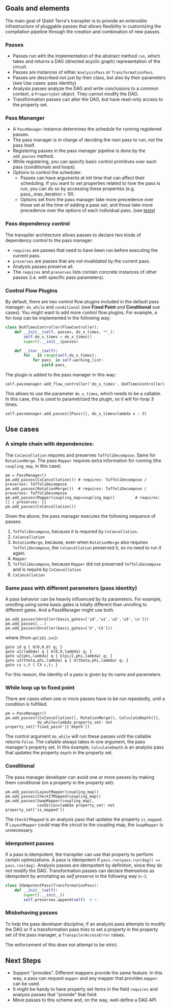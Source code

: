 ## Goals and elements
The main goal of Qiskit Terra's transpiler is to provide an extensible infrastructure of pluggable passes that allows flexibility in customizing the compilation pipeline through the creation and combination of new passes.

### Passes
- Passes run with the implementation of the abstract method `run`, which takes and returns a DAG (directed acyclic graph) representation of the circuit.
- Passes are instances of either `AnalysisPass` or `TransformationPass`.
- Passes are described not just by their class, but also by their parameters (see Use cases: pass identity)
- Analysis passes analyze the DAG and write conclusions to a common context, a `PropertySet` object. They cannot modify the DAG.
- Transformation passes can alter the DAG, but have read-only access to the property set.

### Pass Mananger
- A `PassManager` instance determines the schedule for running registered passes.
- The pass manager is in charge of deciding the next pass to run, not the pass itself.
- Registering passes in the pass manager pipeline is done by the `add_passes` method.
- While registering, you can specify basic control primitives over each pass (conditionals and loops).
- Options to control the scheduler:
	- Passes can have arguments at init time that can affect their scheduling. If you want to set properties related to how the pass is run, you can do so by accessing these properties (e.g. pass_.max_iteration = 10).
	- Options set from the pass manager take more precedence over those set at the time of adding a pass set, and those take more precedence over the options of each individual pass. (see [tests](https://github.com/Qiskit/qiskit-terra/master/test/transpiler/test_pass_scheduler.py))


### Pass dependency control
The transpiler architecture allows passes to declare two kinds of dependency control to the pass manager:
- `requires` are passes that need to have been run before executing the current pass.
- `preserves` are passes that are not invalidated by the current pass.
- Analysis passes preserve all.
- The `requires` and `preserves` lists contain concrete instances of other passes (i.e. with specific pass parameters).


### Control Flow Plugins
By default, there are two control flow plugins included in the default pass manager: `do_while` and `conditional` (see **Fixed Point** and **Conditional** sue cases). You might want to add more control flow plugins. For example, a for-loop can be implemented in the following way:

```Python
class DoXTimesController(FlowController):
    def __init__(self, passes, do_x_times, **_):
        self.do_x_times = do_x_times()
        super().__init__(passes)

    def __iter__(self):
        for _ in range(self.do_x_times):
            for pass_ in self.working_list:
                yield pass_
```

The plugin is added to the pass manager in this way:

```
self.passmanager.add_flow_controller('do_x_times', DoXTimesController)
```

This allows to use the parameter `do_x_times`, which needs to be a callable. In this case, this is used to parametrized the plugin, so it will for-loop 3 times.

```
self.passmanager.add_passes([Pass()], do_x_times=lambda x : 3)
```


## Use cases
### A simple chain with dependencies:
The `CxCancellation` requires and preserves `ToffoliDecompose`. Same for `RotationMerge`. The pass `Mapper` requires extra information for running (the `coupling_map`, in this case).

```
pm = PassManager()
pm.add_passes(CxCancellation()) # requires: ToffoliDecompose / preserves: ToffoliDecompose
pm.add_passes(RotationMerge())  # requires: ToffoliDecompose / preserves: ToffoliDecompose
pm.add_passes(Mapper(coupling_map=coupling_map))         # requires: [] / preserves: []
pm.add_passes(CxCancellation())
```

Given the above, the pass manager executes the following sequence of passes:

1. `ToffoliDecompose`, because it is required by `CxCancellation`.
2. `CxCancellation`
3. `RotationMerge`, because, even when `RotationMerge` also requires `ToffoliDecompose`, the `CxCancellation` preserved it, so no need to run it again.
4. `Mapper`
5. `ToffoliDecompose`, because `Mapper` did not preserved `ToffoliDecompose` and is require by `CxCancellation`
6. `CxCancellation`

### Same pass with different parameters (pass identity)
A pass behavior can be heavily influenced by its parameters. For example, unrolling using some basis gates is totally different than unrolling to different gates. And a PassManager might use both.

```
pm.add_passes(Unroller(basis_gates=['id','u1','u2','u3','cx']))
pm.add_passes(...)
pm.add_passes(Unroller(basis_gates=['U','CX']))
```

where (from `qelib1.inc`):

```
gate id q { U(0,0,0) q; }
gate u1(lambda) q { U(0,0,lambda) q; }
gate u2(phi,lambda) q { U(pi/2,phi,lambda) q; }
gate u3(theta,phi,lambda) q { U(theta,phi,lambda) q; }
gate cx c,t { CX c,t; }
```

For this reason, the identity of a pass is given by its name and parameters.

### While loop up to fixed point
There are cases when one or more passes have to be run repeatedly, until a condition is fulfilled.

```
pm = PassManager()
pm.add_passes([CxCancellation(), RotationMerge(), CalculateDepth()],
              do_while=lambda property_set: not property_set['fixed_point']['depth'])
```
The control argument `do_while` will run these passes until the callable returns `False`. The callable always takes in one argument, the pass manager's property set. In this example, `CalculateDepth` is an analysis pass that updates the property `depth` in the property set.

### Conditional 
The pass manager developer can avoid one or more passes by making them conditional (on a property in the property set):

```
pm.add_passes(LayoutMapper(coupling_map))
pm.add_passes(CheckIfMapped(coupling_map))
pm.add_passes(SwapMapper(coupling_map),
              condition=lambda property_set: not property_set['is_mapped'])
``` 

The `CheckIfMapped` is an analysis pass that updates the property `is_mapped`. If `LayoutMapper` could map the circuit to the coupling map, the `SwapMapper` is unnecessary.


### Idempotent passes
If a pass is idempotent, the transpiler can use that property to perform certain optimizations.
A pass is idempotent if `pass.run(pass.run(dag)) == pass.run(dag)`. Analysis passes are idempotent by definition, since they do not modify the DAG. Transformation passes can declare themselves as idempotent by annotating as *self preserve* in the following way (`<-`):

```Python
class IdempotentPass(TransformationPass):
    def __init__(self):
        super().__init__()
        self.preserves.append(self)  # <-
```

### Misbehaving passes
To help the pass developer discipline, if an analysis pass attempts to modify the DAG or if a transformation pass tries to set a property in the property set of the pass manager, a `TranspilerAccessError` raises.

The enforcement of this does not attempt to be strict.

## Next Steps

* Support "provides". Different mappers provide the same feature. In this way, a pass can request `mapper` and any mapper that provides `mapper` can be used.
* It might be handy to have property set items in the field `requires` and analysis passes that "provide" that field.
* Move passes to this scheme and, on the way, well-define a DAG API.
